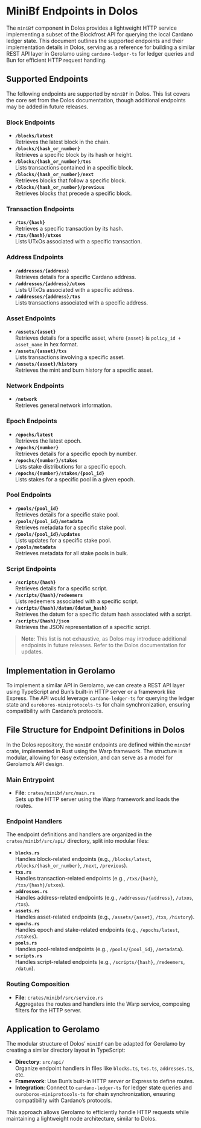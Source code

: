 # MiniBf Endpoints in Dolos

The `miniBf` component in Dolos provides a lightweight HTTP service implementing
a subset of the Blockfrost API for querying the local Cardano ledger state. This
document outlines the supported endpoints and their implementation details in
Dolos, serving as a reference for building a similar REST API layer in Gerolamo
using `cardano-ledger-ts` for ledger queries and Bun for efficient HTTP request
handling.

## Supported Endpoints

The following endpoints are supported by `miniBf` in Dolos. This list covers the
core set from the Dolos documentation, though additional endpoints may be added
in future releases.

### Block Endpoints

- **`/blocks/latest`**\
  Retrieves the latest block in the chain.
- **`/blocks/{hash_or_number}`**\
  Retrieves a specific block by its hash or height.
- **`/blocks/{hash_or_number}/txs`**\
  Lists transactions contained in a specific block.
- **`/blocks/{hash_or_number}/next`**\
  Retrieves blocks that follow a specific block.
- **`/blocks/{hash_or_number}/previous`**\
  Retrieves blocks that precede a specific block.

### Transaction Endpoints

- **`/txs/{hash}`**\
  Retrieves a specific transaction by its hash.
- **`/txs/{hash}/utxos`**\
  Lists UTxOs associated with a specific transaction.

### Address Endpoints

- **`/addresses/{address}`**\
  Retrieves details for a specific Cardano address.
- **`/addresses/{address}/utxos`**\
  Lists UTxOs associated with a specific address.
- **`/addresses/{address}/txs`**\
  Lists transactions associated with a specific address.

### Asset Endpoints

- **`/assets/{asset}`**\
  Retrieves details for a specific asset, where `{asset}` is
  `policy_id + asset_name` in hex format.
- **`/assets/{asset}/txs`**\
  Lists transactions involving a specific asset.
- **`/assets/{asset}/history`**\
  Retrieves the mint and burn history for a specific asset.

### Network Endpoints

- **`/network`**\
  Retrieves general network information.

### Epoch Endpoints

- **`/epochs/latest`**\
  Retrieves the latest epoch.
- **`/epochs/{number}`**\
  Retrieves details for a specific epoch by number.
- **`/epochs/{number}/stakes`**\
  Lists stake distributions for a specific epoch.
- **`/epochs/{number}/stakes/{pool_id}`**\
  Lists stakes for a specific pool in a given epoch.

### Pool Endpoints

- **`/pools/{pool_id}`**\
  Retrieves details for a specific stake pool.
- **`/pools/{pool_id}/metadata`**\
  Retrieves metadata for a specific stake pool.
- **`/pools/{pool_id}/updates`**\
  Lists updates for a specific stake pool.
- **`/pools/metadata`**\
  Retrieves metadata for all stake pools in bulk.

### Script Endpoints

- **`/scripts/{hash}`**\
  Retrieves details for a specific script.
- **`/scripts/{hash}/redeemers`**\
  Lists redeemers associated with a specific script.
- **`/scripts/{hash}/datum/{datum_hash}`**\
  Retrieves the datum for a specific datum hash associated with a script.
- **`/scripts/{hash}/json`**\
  Retrieves the JSON representation of a specific script.

> **Note**: This list is not exhaustive, as Dolos may introduce additional
> endpoints in future releases. Refer to the Dolos documentation for updates.

## Implementation in Gerolamo

To implement a similar API in Gerolamo, we can create a REST API layer using
TypeScript and Bun’s built-in HTTP server or a framework like Express. The API
would leverage `cardano-ledger-ts` for querying the ledger state and
`ouroboros-miniprotocols-ts` for chain synchronization, ensuring compatibility
with Cardano’s protocols.

## File Structure for Endpoint Definitions in Dolos

In the Dolos repository, the `miniBf` endpoints are defined within the `minibf`
crate, implemented in Rust using the Warp framework. The structure is modular,
allowing for easy extension, and can serve as a model for Gerolamo’s API design.

### Main Entrypoint

- **File**: `crates/minibf/src/main.rs`\
  Sets up the HTTP server using the Warp framework and loads the routes.

### Endpoint Handlers

The endpoint definitions and handlers are organized in the
`crates/minibf/src/api/` directory, split into modular files:

- **`blocks.rs`**\
  Handles block-related endpoints (e.g., `/blocks/latest`,
  `/blocks/{hash_or_number}`, `/next`, `/previous`).
- **`txs.rs`**\
  Handles transaction-related endpoints (e.g., `/txs/{hash}`,
  `/txs/{hash}/utxos`).
- **`addresses.rs`**\
  Handles address-related endpoints (e.g., `/addresses/{address}`, `/utxos`,
  `/txs`).
- **`assets.rs`**\
  Handles asset-related endpoints (e.g., `/assets/{asset}`, `/txs`, `/history`).
- **`epochs.rs`**\
  Handles epoch and stake-related endpoints (e.g., `/epochs/latest`, `/stakes`).
- **`pools.rs`**\
  Handles pool-related endpoints (e.g., `/pools/{pool_id}`, `/metadata`).
- **`scripts.rs`**\
  Handles script-related endpoints (e.g., `/scripts/{hash}`, `/redeemers`,
  `/datum`).

### Routing Composition

- **File**: `crates/minibf/src/service.rs`\
  Aggregates the routes and handlers into the Warp service, composing filters
  for the HTTP server.

## Application to Gerolamo

The modular structure of Dolos’ `miniBf` can be adapted for Gerolamo by creating
a similar directory layout in TypeScript:

- **Directory**: `src/api/`\
  Organize endpoint handlers in files like `blocks.ts`, `txs.ts`,
  `addresses.ts`, etc.
- **Framework**: Use Bun’s built-in HTTP server or Express to define routes.
- **Integration**: Connect to `cardano-ledger-ts` for ledger state queries and
  `ouroboros-miniprotocols-ts` for chain synchronization, ensuring compatibility
  with Cardano’s protocols.

This approach allows Gerolamo to efficiently handle HTTP requests while
maintaining a lightweight node architecture, similar to Dolos.
